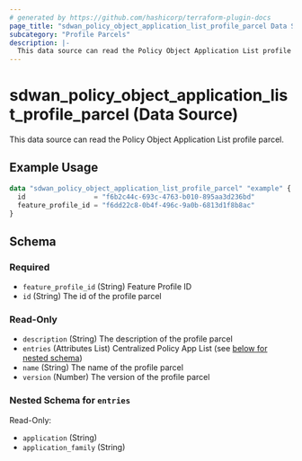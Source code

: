 ```yaml
---
# generated by https://github.com/hashicorp/terraform-plugin-docs
page_title: "sdwan_policy_object_application_list_profile_parcel Data Source - terraform-provider-sdwan"
subcategory: "Profile Parcels"
description: |-
  This data source can read the Policy Object Application List profile parcel.
---
```


# sdwan_policy_object_application_list_profile_parcel (Data Source)

This data source can read the Policy Object Application List profile parcel.

## Example Usage

```terraform
data "sdwan_policy_object_application_list_profile_parcel" "example" {
  id                 = "f6b2c44c-693c-4763-b010-895aa3d236bd"
  feature_profile_id = "f6dd22c8-0b4f-496c-9a0b-6813d1f8b8ac"
}
```

<!-- schema generated by tfplugindocs -->
## Schema

### Required

- `feature_profile_id` (String) Feature Profile ID
- `id` (String) The id of the profile parcel

### Read-Only

- `description` (String) The description of the profile parcel
- `entries` (Attributes List) Centralized Policy App List (see [below for nested schema](#nestedatt--entries))
- `name` (String) The name of the profile parcel
- `version` (Number) The version of the profile parcel

<a id="nestedatt--entries"></a>
### Nested Schema for `entries`

Read-Only:

- `application` (String)
- `application_family` (String)
